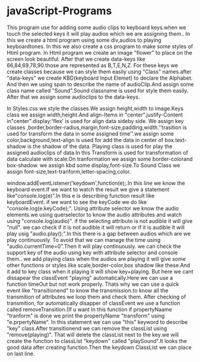 # javaScript-Programs
This program use for adding some audio clips to keyboard keys.when we touch the selected keys it will play audios which we are assigning them..
In this we create a html program using some div,audios to playing keyboardtones.
In this we also create a css program to make some styles of Html program.
In Html program we create an image "flower" to place on the screen look beautiful.
After that we create data-keys like 66,84,69,78,90.those are represented as B,T,E,N,Z.
For these keys we create classes because we can style them easily using "Class" names.after "data-keys" we create KBD(keyboard Input Elemet) to declare the Alphabet.
And then we using span to describe the name of audioClip.And assign some class name called "Sound".Sound classname is used for style them easily.
After that we assign some audioclips to the data-keys.


In Styles.css we style the classes.We assign height,width to image.Keys class we assign width,height.And align-Items in "center".justify-Content in"center".display:'flex' is used for align data sideby side.
We assign key classes ,border,border-radius,margin,font-size,padding,width.''trasition is used for transform the data in some assigned time''.we assign some color,background,text-align is used for add the data in center of box.text-shadow is the shadow of the data.
Playing class is used for play the assigned audioclips of data.In this Transform is used for transformation of data calculate with scale.On tranformation we assign some border-colorand box-shadow.
we assign kbd some display,font-size.To Sound Class we assign font-size,text-tranform,letter-spacing,color.


window.addEventListener('keydown',function(e);.In this line we know the keyboard event.If we want to watch the result we give a statement like"console.log(e)".In this e is describing function result like keyboardEvent.
if we want to see the keyCode we do like "console.log(e.keyCode);".
Using attribute selector we know the audio elements.we using querselector to know the audio attributes and watch using "console.log(audio)".
if the selecting attribute is not audible it will give "null".
we can check if it is not audible it will return or if it is audible it will play usig "audio.play();".In this there is a gap between audios which are we play continuously.
To avoid that we can manage the time using "audio.currentTime=0".Then it will play continuously. 
we can check the support key of the audio using key with attribute selector and console them..
we add playing class when the audios are playing it will give some other functions or styles like scale,border-color,box shadow like these.And it add to key class when it playing it will show key+playing.
But here we cant dissapear the classEvent "playing" automatically.Here we can use a function timeOut but not work properly.
Thats why we can use a quick event like "transitionend" to know the transmission.to know all the transmition of attributes we loop them and check them.
After checking of transmition, for automatically disapper of classEvent we use a function called removeTransition.(If u want In this function if propertyNaame "tranform" is done we print the propertyName "transform" using "e.prpertyName".
In this statement we can use "this" keyword to describe "key" class.After transitionend we can remove the classList using "remove(playing)".
That will delete the classList next to the key.we will create the function to classList "keydown" called "playSound".It looks the good data after creating function.Then the keydown ClassList we can place on last line. 

